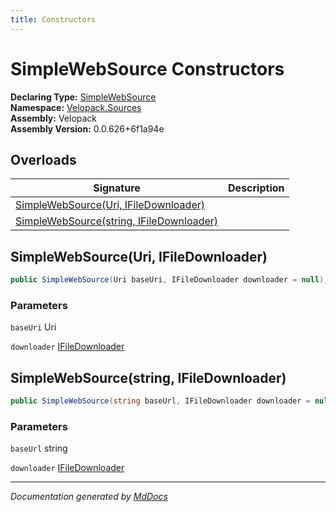 ```yaml
---
title: Constructors
---
```

<!--  
  <auto-generated>   
    The contents of this file were generated by a tool.  
    Changes to this file may be list if the file is regenerated  
  </auto-generated>   
-->

# SimpleWebSource Constructors

**Declaring Type:** [SimpleWebSource](../index.md)  
**Namespace:** [Velopack.Sources](../../index.md)  
**Assembly:** Velopack  
**Assembly Version:** 0.0.626+6f1a94e

## Overloads

| Signature                                                                          | Description |
| ---------------------------------------------------------------------------------- | ----------- |
| [SimpleWebSource(Uri, IFileDownloader)](#simplewebsourceuri-ifiledownloader)       |             |
| [SimpleWebSource(string, IFileDownloader)](#simplewebsourcestring-ifiledownloader) |             |

## SimpleWebSource(Uri, IFileDownloader)

```csharp
public SimpleWebSource(Uri baseUri, IFileDownloader downloader = null);
```

### Parameters

`baseUri`  Uri

`downloader`  [IFileDownloader](../../IFileDownloader/index.md)

## SimpleWebSource(string, IFileDownloader)

```csharp
public SimpleWebSource(string baseUrl, IFileDownloader downloader = null);
```

### Parameters

`baseUrl`  string

`downloader`  [IFileDownloader](../../IFileDownloader/index.md)

___

*Documentation generated by [MdDocs](https://github.com/ap0llo/mddocs)*
